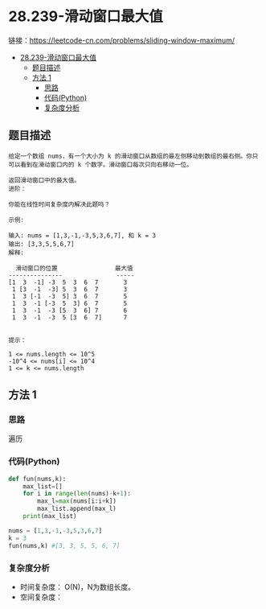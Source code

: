 # 28.239-滑动窗口最大值

链接：https://leetcode-cn.com/problems/sliding-window-maximum/

- [28.239-滑动窗口最大值](#28239-滑动窗口最大值)
    - [题目描述](#题目描述)
    - [方法 1](#方法-1)
        - [思路](#思路)
        - [代码(Python)](#代码Python)
        - [复杂度分析](#复杂度分析)

## 题目描述
```
给定一个数组 nums，有一个大小为 k 的滑动窗口从数组的最左侧移动到数组的最右侧。你只可以看到在滑动窗口内的 k 个数字。滑动窗口每次只向右移动一位。

返回滑动窗口中的最大值。
进阶：

你能在线性时间复杂度内解决此题吗？

示例:

输入: nums = [1,3,-1,-3,5,3,6,7], 和 k = 3
输出: [3,3,5,5,6,7]
解释:

  滑动窗口的位置                最大值
---------------               -----
[1  3  -1] -3  5  3  6  7       3
 1 [3  -1  -3] 5  3  6  7       3
 1  3 [-1  -3  5] 3  6  7       5
 1  3  -1 [-3  5  3] 6  7       5
 1  3  -1  -3 [5  3  6] 7       6
 1  3  -1  -3  5 [3  6  7]      7


提示：

1 <= nums.length <= 10^5
-10^4 <= nums[i] <= 10^4
1 <= k <= nums.length
```

## 方法 1

### 思路
遍历

### 代码(Python)
```python
def fun(nums,k):
    max_list=[]
    for i in range(len(nums)-k+1):
        max_l=max(nums[i:i+k])
        max_list.append(max_l)
    print(max_list)

nums = [1,3,-1,-3,5,3,6,7]
k = 3
fun(nums,k) #[3, 3, 5, 5, 6, 7]

```

### 复杂度分析
- 时间复杂度： O(N)，N为数组长度。
- 空间复杂度：

